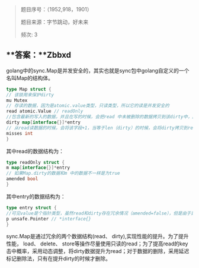 > 题目序号：（1952,918，1901） 
>
> 题目来源：字节跳动，好未来
>
> 频次: 3 

## **答案：**Zbbxd

golang中的sync.Map是并发安全的，其实也就是sync包中golang⾃定义的⼀个名叫Map的结构体。


```go
type Map struct {
// 该锁⽤来保护dirty
mu Mutex
// 存读的数据，因为是atomic.value类型，只读类型，所以它的读是并发安全的
read atomic.Value // readOnly
//包含最新的写⼊的数据，并且在写的时候，会把read 中未被删除的数据拷⻉到该dirty中，因为是普通的map存在并发安全问题，需要⽤到上⾯的mu字段。
dirty map[interface{}]*entry
// 从read读数据的时候，会将该字段+1，当等于len（dirty）的时候，会将dirty拷⻉到read中（从⽽提升读的性能）。
misses int
}
```

其中read的数据结构为：

```go
type readOnly struct {
m map[interface{}]*entry
// 如果Map.dirty的数据和m 中的数据不⼀样是为true
amended bool
}
```

其中entry的数据结构为：

```go
type entry struct {
//可⻅value是个指针类型，虽然read和dirty存在冗余情况（amended=false），但是由于是指针类型，存储的空间应该不是问题
p unsafe.Pointer // *interface{}
}
```

sync.Map是通过冗余的两个数据结构(read、 dirty),实现性能的提升。为了提升性能， load、 delete、 store等操作尽量使⽤只读的read；为了提⾼read的key击中概率，采⽤动态调整，将dirty数据提升为read；对于数据的删除，采⽤延迟标记删除法，只有在提升dirty的时候才删除。